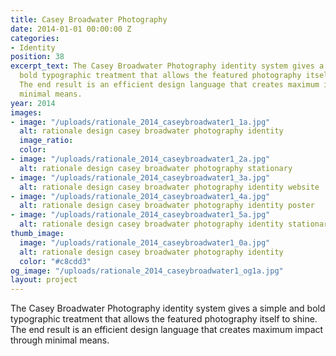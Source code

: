```yaml
---
title: Casey Broadwater Photography
date: 2014-01-01 00:00:00 Z
categories:
- Identity
position: 38
excerpt_text: The Casey Broadwater Photography identity system gives a simple and
  bold typographic treatment that allows the featured photography itself to shine.
  The end result is an efficient design language that creates maximum impact through
  minimal means.
year: 2014
images:
- image: "/uploads/rationale_2014_caseybroadwater1_1a.jpg"
  alt: rationale design casey broadwater photography identity
  image_ratio: 
  color: 
- image: "/uploads/rationale_2014_caseybroadwater1_2a.jpg"
  alt: rationale design casey broadwater photography stationary
- image: "/uploads/rationale_2014_caseybroadwater1_3a.jpg"
  alt: rationale design casey broadwater photography identity website
- image: "/uploads/rationale_2014_caseybroadwater1_4a.jpg"
  alt: rationale design casey broadwater photography identity poster
- image: "/uploads/rationale_2014_caseybroadwater1_5a.jpg"
  alt: rationale design casey broadwater photography identity stationary
thumb_image:
  image: "/uploads/rationale_2014_caseybroadwater1_0a.jpg"
  alt: rationale design casey broadwater photography identity
  color: "#c8cdd3"
og_image: "/uploads/rationale_2014_caseybroadwater1_og1a.jpg"
layout: project
---
```


The Casey Broadwater Photography identity system gives a simple and bold typographic treatment that allows the featured photography itself to shine. The end result is an efficient design language that creates maximum impact through minimal means.
